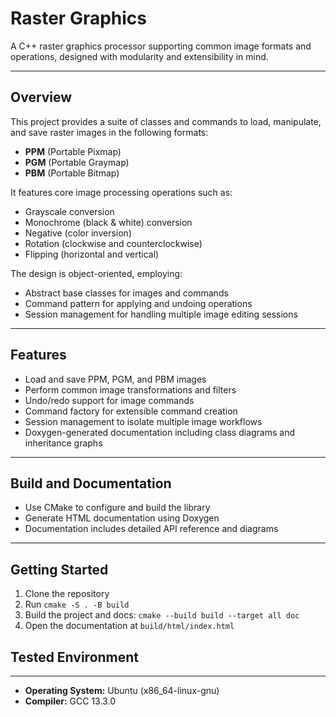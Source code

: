 # Raster Graphics

A C++ raster graphics processor supporting common image formats and operations, designed with modularity and extensibility in mind.

---

## Overview

This project provides a suite of classes and commands to load, manipulate, and save raster images in the following formats:

- **PPM** (Portable Pixmap)
- **PGM** (Portable Graymap)
- **PBM** (Portable Bitmap)

It features core image processing operations such as:

- Grayscale conversion
- Monochrome (black & white) conversion
- Negative (color inversion)
- Rotation (clockwise and counterclockwise)
- Flipping (horizontal and vertical)

The design is object-oriented, employing:

- Abstract base classes for images and commands
- Command pattern for applying and undoing operations
- Session management for handling multiple image editing sessions

---

## Features

- Load and save PPM, PGM, and PBM images
- Perform common image transformations and filters
- Undo/redo support for image commands
- Command factory for extensible command creation
- Session management to isolate multiple image workflows
- Doxygen-generated documentation including class diagrams and inheritance graphs

---

## Build and Documentation

- Use CMake to configure and build the library
- Generate HTML documentation using Doxygen
- Documentation includes detailed API reference and diagrams

---

## Getting Started

1. Clone the repository
2. Run `cmake -S . -B build`
3. Build the project and docs: `cmake --build build --target all doc`
4. Open the documentation at `build/html/index.html`

## Tested Environment

---

- **Operating System:** Ubuntu (x86_64-linux-gnu)
- **Compiler:** GCC 13.3.0

